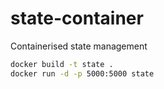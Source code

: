 # state-container
Containerised state management

```sh
docker build -t state .
docker run -d -p 5000:5000 state
```

